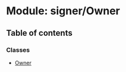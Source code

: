 # Module: signer/Owner

## Table of contents

### Classes

- [Owner](../classes/signer_Owner.Owner.md)
